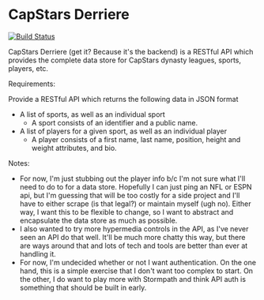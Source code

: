 # CapStars Derriere

[![Build Status](https://travis-ci.org/maherio/capstars-derriere.svg?branch=master)](https://travis-ci.org/maherio/capstars-derriere)

CapStars Derriere (get it? Because it's the backend) is a RESTful API which provides the complete data store for CapStars dynasty leagues, sports, players, etc.

Requirements:

Provide a RESTful API which returns the following data in JSON format

* A list of sports, as well as an individual sport
	* A sport consists of an identifier and a public name.
* A list of players for a given sport, as well as an individual player
	* A player consists of a first name, last name, position, height and weight attributes, and bio.


Notes:

* For now, I'm just stubbing out the player info b/c I'm not sure what I'll need to do to for a data store. Hopefully I can just ping an NFL or ESPN api, but I'm guessing that will be too costly for a side project and I'll have to either scrape (is that legal?) or maintain myself (ugh no). Either way, I want this to be flexible to change, so I want to abstract and encapsulate the data store as much as possible.
* I also wanted to try more hypermedia controls in the API, as I've never seen an API do that well. It'll be much more chatty this way, but there are ways around that and lots of tech and tools are better than ever at handling it.
* For now, I'm undecided whether or not I want authentication. On the one hand, this is a simple exercise that I don't want too complex to start. On the other, I do want to play more with Stormpath and think API auth is something that should be built in early.
